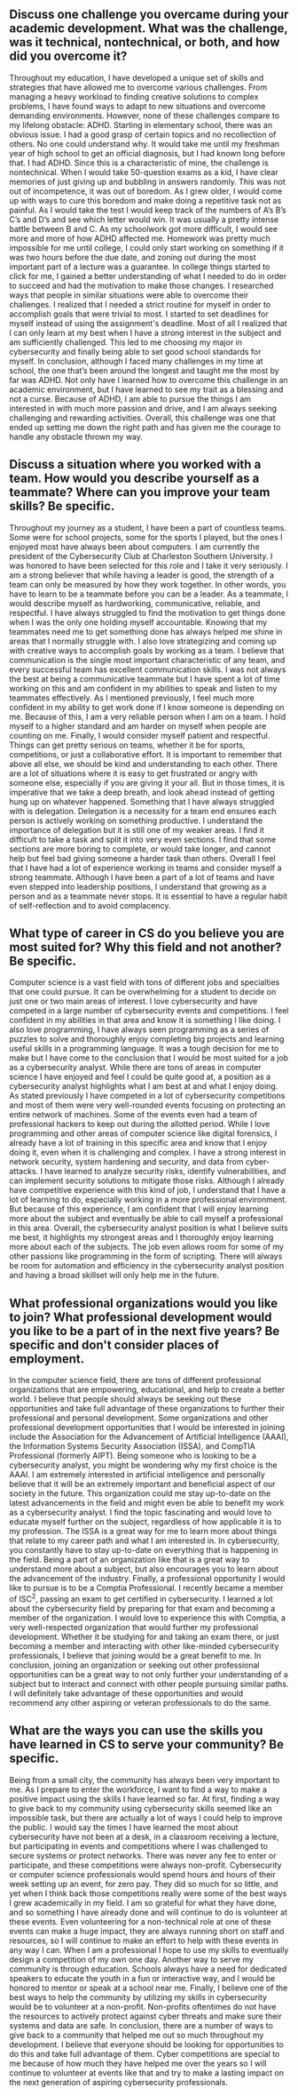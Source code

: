 ## Discuss one challenge you overcame during your academic development. What was the challenge, was it technical, nontechnical, or both, and how did you overcome it?

Throughout my education, I have developed a unique set of skills and strategies that have allowed me to overcome various challenges. From managing a heavy workload to finding creative solutions to complex problems, I have found ways to adapt to new situations and overcome demanding environments. However, none of these challenges compare to my lifelong obstacle: ADHD. Starting in elementary school, there was an obvious issue. I had a good grasp of certain topics and no recollection of others. No one could understand why. It would take me until my freshman year of high school to get an official diagnosis, but I had known long before that. I had ADHD. Since this is a characteristic of mine, the challenge is nontechnical. When I would take 50-question exams as a kid, I have clear memories of just giving up and bubbling in answers randomly. This was not out of incompetence, it was out of boredom. As I grew older, I would come up with ways to cure this boredom and make doing a repetitive task not as painful. As I would take the test I would keep track of the numbers of A’s B’s C’s and D’s and see which letter would win. It was usually a pretty intense battle between B and C. As my schoolwork got more difficult, I would see more and more of how ADHD affected me. Homework was pretty much impossible for me until college, I could only start working on something if it was two hours before the due date, and zoning out during the most important part of a lecture was a guarantee. In college things started to click for me, I gained a better understanding of what I needed to do in order to succeed and had the motivation to make those changes. I researched ways that people in similar situations were able to overcome their challenges. I realized that I needed a strict routine for myself in order to accomplish goals that were trivial to most. I started to set deadlines for myself instead of using the assignment's deadline. Most of all I realized that I can only learn at my best when I have a strong interest in the subject and am sufficiently challenged. This led to me choosing my major in cybersecurity and finally being able to set good school standards for myself. In conclusion, although I faced many challenges in my time at school, the one that’s been around the longest and taught me the most by far was ADHD. Not only have I learned how to overcome this challenge in an academic environment, but I have learned to see my trait as a blessing and not a curse. Because of ADHD, I am able to pursue the things I am interested in with much more passion and drive, and I am always seeking challenging and rewarding activities. Overall, this challenge was one that ended up setting me down the right path and has given me the courage to handle any obstacle thrown my way.

## Discuss a situation where you worked with a team. How would you describe yourself as a teammate? Where can you improve your team skills? Be specific.

Throughout my journey as a student, I have been a part of countless teams. Some were for school projects, some for the sports I played, but the ones I enjoyed most have always been about computers. I am currently the president of the Cybersecurity Club at Charleston Southern University. I was honored to have been selected for this role and I take it very seriously. I am a strong believer that while having a leader is good, the strength of a team can only be measured by how they work together. In other words, you have to learn to be a teammate before you can be a leader. As a teammate, I would describe myself as hardworking, communicative, reliable, and respectful. I have always struggled to find the motivation to get things done when I was the only one holding myself accountable. Knowing that my teammates need me to get something done has always helped me shine in areas that I normally struggle with. I also love strategizing and coming up with creative ways to accomplish goals by working as a team. I believe that communication is the single most important characteristic of any team, and every successful team has excellent communication skills. I was not always the best at being a communicative teammate but I have spent a lot of time working on this and am confident in my abilities to speak and listen to my teammates effectively. As I mentioned previously, I feel much more confident in my ability to get work done if I know someone is depending on me. Because of this, I am a very reliable person when I am on a team. I hold myself to a higher standard and am harder on myself when people are counting on me. Finally, I would consider myself patient and respectful. Things can get pretty serious on teams, whether it be for sports, competitions, or just a collaborative effort. It is important to remember that above all else, we should be kind and understanding to each other. There are a lot of situations where it is easy to get frustrated or angry with someone else, especially if you are giving it your all. But in those times, it is imperative that we take a deep breath, and look ahead instead of getting hung up on whatever happened. Something that I have always struggled with is delegation. Delegation is a necessity for a team end ensures each person is actively working on something productive. I understand the importance of delegation but it is still one of my weaker areas. I find it difficult to take a task and split it into very even sections. I find that some sections are more boring to complete, or would take longer, and cannot help but feel bad giving someone a harder task than others. Overall I feel that I have had a lot of experience working in teams and consider myself a strong teammate. Although I have been a part of a lot of teams and have even stepped into leadership positions, I understand that growing as a person and as a teammate never stops. It is essential to have a regular habit of self-reflection and to avoid complacency.

## What type of career in CS do you believe you are most suited for? Why this field and not another? Be specific.

Computer science is a vast field with tons of different jobs and specialties that one could pursue. It can be overwhelming for a student to decide on just one or two main areas of interest. I love cybersecurity and have competed in a large number of cybersecurity events and competitions. I feel confident in my abilities in that area and know it is something I like doing. I also love programming, I have always seen programming as a series of puzzles to solve and thoroughly enjoy completing big projects and learning useful skills in a programming language. It was a tough decision for me to make but I have come to the conclusion that I would be most suited for a job as a cybersecurity analyst. While there are tons of areas in computer science I have enjoyed and feel I could be quite good at, a position as a cybersecurity analyst highlights what I am best at and what I enjoy doing. As stated previously I have competed in a lot of cybersecurity competitions and most of them were very well-rounded events focusing on protecting an entire network of machines. Some of the events even had a team of professional hackers to keep out during the allotted period. While I love programming and other areas of computer science like digital forensics, I already have a lot of training in this specific area and know that I enjoy doing it, even when it is challenging and complex. I have a strong interest in network security, system hardening and security, and data from cyber-attacks. I have learned to analyze security risks, identify vulnerabilities, and can implement security solutions to mitigate those risks. Although I already have competitive experience with this kind of job, I understand that I have a lot of learning to do, especially working in a more professional environment. But because of this experience, I am confident that I will enjoy learning more about the subject and eventually be able to call myself a professional in this area. Overall, the cybersecurity analyst position is what I believe suits me best, it highlights my strongest areas and I thoroughly enjoy learning more about each of the subjects. The job even allows room for some of my other passions like programming in the form of scripting. There will always be room for automation and efficiency in the cybersecurity analyst position and having a broad skillset will only help me in the future.


## What professional organizations would you like to join? What professional development would you like to be a part of in the next five years? Be specific and don't consider places of employment.

In the computer science field, there are tons of different professional organizations that are empowering, educational, and help to create a better world. I believe that people should always be seeking out these opportunities and take full advantage of these organizations to further their professional and personal development. Some organizations and other professional development opportunities that I would be interested in joining include the Association for the Advancement of Artificial Intelligence (AAAI), the Information Systems Security Association (ISSA), and CompTIA Professional (formerly AIPT). Being someone who is looking to be a cybersecurity analyst, you might be wondering why my first choice is the AAAI. I am extremely interested in artificial intelligence and personally believe that it will be an extremely important and beneficial aspect of our society in the future. This organization could me stay up-to-date on the latest advancements in the field and might even be able to benefit my work as a cybersecurity analyst. I find the topic fascinating and would love to educate myself further on the subject, regardless of how applicable it is to my profession. The ISSA is a great way for me to learn more about things that relate to my career path and what I am interested in. In cybersecurity, you constantly have to stay up-to-date on everything that is happening in the field. Being a part of an organization like that is a great way to understand more about a subject, but also encourages you to learn about the advancement of the industry. Finally, a professional opportunity I would like to pursue is to be a Comptia Professional. I recently became a member of ISC<sup>2</sup>, passing an exam to get certified in cybersecurity. I learned a lot about the cybersecurity field by preparing for that exam and becoming a member of the organization. I would love to experience this with Comptia, a very well-respected organization that would further my professional development. Whether it be studying for and taking an exam there, or just becoming a member and interacting with other like-minded cybersecurity professionals, I believe that joining would be a great benefit to me. In conclusion, joining an organization or seeking out other professional opportunities can be a great way to not only further your understanding of a subject but to interact and connect with other people pursuing similar paths. I will definitely take advantage of these opportunities and would recommend any other aspiring or veteran professionals to do the same.

## What are the ways you can use the skills you have learned in CS to serve your community? Be specific.

Being from a small city, the community has always been very important to me. As I prepare to enter the workforce, I want to find a way to make a positive impact using the skills I have learned so far. At first, finding a way to give back to my community using cybersecurity skills seemed like an impossible task, but there are actually a lot of ways I could help to improve the public. I would say the times I have learned the most about cybersecurity have not been at a desk, in a classroom receiving a lecture, but participating in events and competitions where I was challenged to secure systems or protect networks. There was never any fee to enter or participate, and these competitions were always non-profit. Cybersecurity or computer science professionals would spend hours and hours of their week setting up an event, for zero pay. They did so much for so little, and yet when I think back those competitions really were some of the best ways I grew academically in my field. I am so grateful for what they have done, and so something I have already done and will continue to do is volunteer at these events. Even volunteering for a non-technical role at one of these events can make a huge impact, they are always running short on staff and resources, so I will continue to make an effort to help with these events in any way I can. When I am a professional I hope to use my skills to eventually design a competition of my own one day. Another way to serve my community is through education. Schools always have a need for dedicated speakers to educate the youth in a fun or interactive way, and I would be honored to mentor or speak at a school near me. Finally, I believe one of the best ways to help the community by utilizing my skills in cybersecurity would be to volunteer at a non-profit. Non-profits oftentimes do not have the resources to actively protect against cyber threats and make sure their systems and data are safe. In conclusion, there are a number of ways to give back to a community that helped me out so much throughout my development. I believe that everyone should be looking for opportunities to do this and take full advantage of them. Cyber competitions are special to me because of how much they have helped me over the years so I will continue to volunteer at events like that and try to make a lasting impact on the next generation of aspiring cybersecurity professionals.
